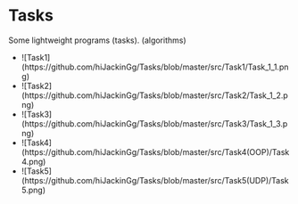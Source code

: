 # Tasks
Some lightweight programs (tasks).
(algorithms)
<ul>
<li>![Task1](https://github.com/hiJackinGg/Tasks/blob/master/src/Task1/Task_1_1.png)</li>
<li>![Task2](https://github.com/hiJackinGg/Tasks/blob/master/src/Task2/Task_1_2.png)</li>
<li>![Task3](https://github.com/hiJackinGg/Tasks/blob/master/src/Task3/Task_1_3.png)</li>
<li>![Task4](https://github.com/hiJackinGg/Tasks/blob/master/src/Task4(OOP)/Task4.png)</li>
<li>![Task5](https://github.com/hiJackinGg/Tasks/blob/master/src/Task5(UDP)/Task5.png)</li>
</ul>
